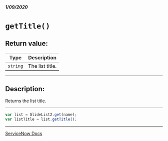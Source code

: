 ##### 1/09/2020
# `getTitle()`
## Return value:
| Type | Description |
|---|---|
| `string` | The list title. |

---

## Description:
Returns the list title.

---

```js
var list = GlideList2.get(name);
var listTitle = list.getTitle();
```

---

[ServiceNow Docs](https://developer.servicenow.com/app.do#!/api_doc?v=newyork&id=r_GL2-getTitle)